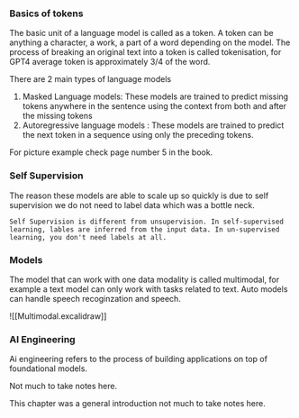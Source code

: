 ### Basics of tokens
The basic unit of a language model is called as a token. A token can be anything a character, a work, a part of a word depending on the model.
The process of breaking an original text into a token is called tokenisation, for GPT4 average token is approximately 3/4 of the word.

There are 2 main types of language models

1. Masked Language models: These models are trained to predict missing tokens anywhere in the sentence using the context from both and after the missing tokens
2. Autoregressive language models : These models are trained to predict the next token in a sequence using only the preceding tokens.

For picture example check page number 5 in the book.

### Self Supervision
The reason these models are able to scale up so quickly is due to self supervision we do not need to label data which was a bottle neck.

```
Self Supervision is different from unsupervision. In self-supervised learning, lables are inferred from the input data. In un-supervised learning, you don't need labels at all.

```

### Models

The model that can work with one data modality is called multimodal, for example a text model can only work with tasks related to text. Auto models can handle speech recoginzation and speech.

![[Multimodal.excalidraw]]

### AI Engineering
Ai engineering refers to the process of building applications on top of foundational models.

Not much to take notes here.


This chapter was a general introduction not much to take notes here.


